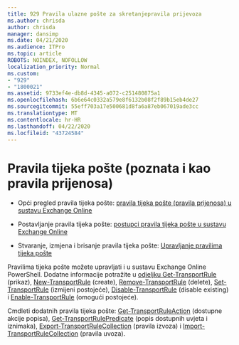 ```yaml
---
title: 929 Pravila ulazne pošte za skretanjepravila prijevoza
ms.author: chrisda
author: chrisda
manager: dansimp
ms.date: 04/21/2020
ms.audience: ITPro
ms.topic: article
ROBOTS: NOINDEX, NOFOLLOW
localization_priority: Normal
ms.custom:
- "929"
- "1800021"
ms.assetid: 9733ef4e-db8d-4345-a072-c251480875a1
ms.openlocfilehash: 6b6e64c0332a579e8f6132b08f2f89b15eb4de27
ms.sourcegitcommit: 55eff703a17e500681d8fa6a87eb067019ade3cc
ms.translationtype: MT
ms.contentlocale: hr-HR
ms.lasthandoff: 04/22/2020
ms.locfileid: "43724584"
---
```

# <a name="mail-flow-rules-also-known-as-transport-rules"></a>Pravila tijeka pošte (poznata i kao pravila prijenosa)

- Opći pregled pravila tijeka pošte: [pravila tijeka pošte (pravila prijenosa) u sustavu Exchange Online](https://technet.microsoft.com/library/jj919238.aspx)

- Postavljanje pravila tijeka pošte: [postupci pravila tijeka pošte u sustavu Exchange Online](https://technet.microsoft.com/library/dn600436.aspx)

- Stvaranje, izmjena i brisanje pravila tijeka pošte: [Upravljanje pravilima tijeka pošte](https://technet.microsoft.com/library/jj657505.aspx)

Pravilima tijeka pošte možete upravljati i u sustavu Exchange Online PowerShell. Dodatne informacije potražite u [odjeljku Get-TransportRule](https://docs.microsoft.com/powershell/module/exchange/policy-and-compliance/get-transportrule) (prikaz), [New-TransportRule](https://docs.microsoft.com/powershell/module/exchange/policy-and-compliance/new-transportrule) (create), [Remove-TransportRule](https://docs.microsoft.com/powershell/module/exchange/policy-and-compliance/remove-transportrule) (delete), [Set-TransportRule](https://docs.microsoft.com/powershell/module/exchange/policy-and-compliance/set-transportrule) (izmijeni postojeće), [Disable-TransportRule](https://docs.microsoft.com/powershell/module/exchange/policy-and-compliance/disable-transportrule) (disable existing) i [Enable-TransportRule](https://docs.microsoft.com/powershell/module/exchange/policy-and-compliance/enable-transportrule) (omogući postojeće).

Cmdleti dodatnih pravila tijeka pošte: [Get-TransportRuleAction](https://docs.microsoft.com/powershell/module/exchange/policy-and-compliance/get-transportruleaction) (dostupne akcije popisa), [Get-TransportRulePredicate](https://docs.microsoft.com/powershell/module/exchange/policy-and-compliance/get-transportrulepredicate) (popis dostupnih uvjeta i iznimaka), [Export-TransportRuleCollection](https://docs.microsoft.com/powershell/module/exchange/policy-and-compliance/export-transportrulecollection) (pravila izvoza) i [Import-TransportRuleCollection](https://docs.microsoft.com/powershell/module/exchange/policy-and-compliance/import-transportrulecollection) (pravila uvoza).
